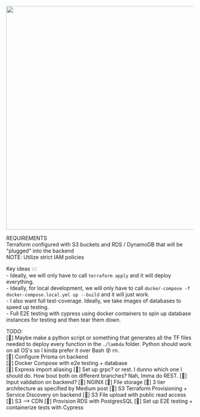 <p align="center">
	<img src="https://user-images.githubusercontent.com/84760072/223321151-8b77a57a-ad72-48df-a34c-7e031a6c7ff2.png" width="600"/>
</p>

REQUIREMENTS  
Terraform configured with S3 buckets and RDS / DynamoDB that will be "plugged" into the backend  
    NOTE: Utilize strict IAM policies

Key ideas 💡:  
    - Ideally, we will only have to call `terraform apply` and it will deploy everything.  
    - Ideally, for local development, we will only have to call `docker-compose -f docker-compose.local.yml up --build` and it will just work.  
    - I also want full test-coverage. Ideally, we take images of databases to speed up testing.  
    - Full E2E testing with cypress using docker containers to spin up database instances for testing and then tear them down.  

TODO:  
[🦜] Maybe make a python script or something that generates all the TF files needed to deploy every function in the `./lambda` folder. Python should work on all OS's so I kinda prefer it over Bash 😵 rn.  
[🦆] Configure Prisma on backend  
[🦆] Docker Compose with e2e testing + database  
[🦆] Express import aliasing
[🦆] Set up grpc? or rest. I dunno which one I should do. How bout both on different branches? Nah, Imma do REST.
[🦆] Input validation on backend?
[🦜] NGINX
[🦜] File storage 
[🦜] 3 tier architecture as specified by Medium post
[🦜] S3 Terraform Provisioning + Service Discovery on backend
[🦜] S3 File upload with public read access
[🦜] S3 --> CDN
[🦜] Provision RDS with PostgresSQL
[🦜] Set up E2E testing + containerize tests with Cypress